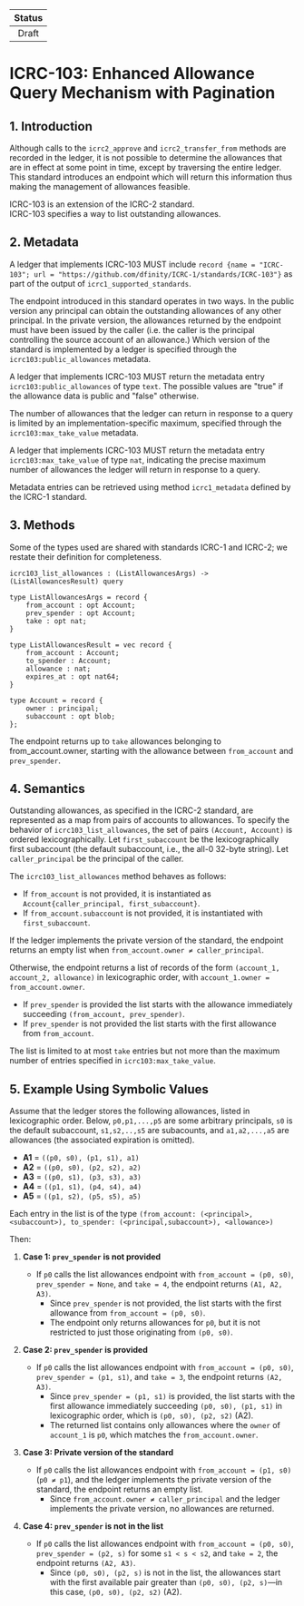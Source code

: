 | Status |
|:------:|
|Draft|

# ICRC-103: Enhanced Allowance Query Mechanism with Pagination

## 1. Introduction

Although calls to the `icrc2_approve` and `icrc2_transfer_from` methods are recorded in the ledger, it is not possible to determine the allowances that are in effect at some point in time, except by traversing the entire ledger.  This standard introduces an endpoint which will return this information thus making the management of allowances feasible.

ICRC-103 is an extension of the ICRC-2 standard.  
ICRC-103 specifies a way to list outstanding allowances.


## 2. Metadata

A ledger that implements ICRC-103 MUST include `record {name = "ICRC-103"; url = "https://github.com/dfinity/ICRC-1/standards/ICRC-103"}` as part of the output of `icrc1_supported_standards`.

The endpoint introduced in this standard operates in two ways.  In the public version any principal can obtain the outstanding allowances of any other principal. In the private version, the allowances returned by the endpoint must have been issued by the caller (i.e. the caller is the principal controlling the source account of an allowance.)
Which version of the standard is implemented by a ledger is specified through the `icrc103:public_allowances` metadata.

A ledger that implements ICRC-103 MUST return the metadata entry `icrc103:public_allowances` of type `text`. The possible values are "true" if the allowance data is public and "false" otherwise.

The number of allowances that the ledger can return in response to a query is limited by an implementation-specific maximum, specified through the `icrc103:max_take_value` metadata.

A ledger that implements ICRC-103 MUST return the metadata entry `icrc103:max_take_value` of type `nat`, indicating the precise maximum number of allowances the ledger will return in response to a query.

Metadata entries can be retrieved using method `icrc1_metadata` defined by the ICRC-1 standard.

## 3. Methods

Some of the types used are shared with standards ICRC-1 and ICRC-2; we restate their definition for completeness.

```candid
icrc103_list_allowances : (ListAllowancesArgs) -> (ListAllowancesResult) query

type ListAllowancesArgs = record {
    from_account : opt Account;
    prev_spender : opt Account;
    take : opt nat;
}

type ListAllowancesResult = vec record {
    from_account : Account;
    to_spender : Account;
    allowance : nat;
    expires_at : opt nat64;
}

type Account = record {
    owner : principal;
    subaccount : opt blob;
};

```

The endpoint returns up to `take` allowances belonging to from_account.owner, starting with the allowance between `from_account` and `prev_spender`.


## 4. Semantics

Outstanding allowances, as specified in the ICRC-2 standard, are represented as a map from pairs of accounts to allowances. To specify the behavior of `icrc103_list_allowances`, the set of pairs `(Account, Account)` is ordered lexicographically. Let `first_subaccount` be the lexicographically first subaccount (the default subaccount, i.e., the all-0 32-byte string). Let `caller_principal` be the principal of the caller.

The `icrc103_list_allowances` method behaves as follows:

* If `from_account` is not provided, it is instantiated as `Account{caller_principal, first_subaccount}`.  
* If `from_account.subaccount` is not provided, it is instantiated with `first_subaccount`.

If the ledger implements the private version of the standard, the endpoint returns an empty list when `from_account.owner ≠ caller_principal`.

Otherwise, the endpoint returns a list of records of the form `(account_1, account_2, allowance)` in lexicographic order, with `account_1.owner = from_account.owner`.
 * If `prev_spender` is provided the list starts with the allowance immediately succeeding `(from_account, prev_spender)`.
 * If `prev_spender` is not provided the list starts with the first allowance from `from_account`.

The list is limited to at most `take` entries but not more than the maximum number of entries specified in `icrc103:max_take_value`.

## 5. Example Using Symbolic Values

Assume that the ledger stores the following allowances, listed in lexicographic order. Below, `p0,p1,...,p5` are some arbitrary principals, `s0` is the default subaccount, `s1,s2,..,s5` are subacounts, and `a1,a2,...,a5` are allowances (the associated expiration is omitted).

- **A1** = `((p0, s0), (p1, s1), a1)`
- **A2** = `((p0, s0), (p2, s2), a2)`
- **A3** = `((p0, s1), (p3, s3), a3)`
- **A4** = `((p1, s1), (p4, s4), a4)`
- **A5** = `((p1, s2), (p5, s5), a5)`

Each entry in the list is of the type `(from_account: (<principal>,<subaccount>), to_spender: (<principal,subaccount>), <allowance>)`

Then:

1. **Case 1: `prev_spender` is not provided**
   - If `p0` calls the list allowances endpoint with `from_account = (p0, s0)`, `prev_spender = None`, and `take = 4`, the endpoint returns `(A1, A2, A3)`.
     - Since `prev_spender` is not provided, the list starts with the first allowance from `from_account = (p0, s0)`.
     - The endpoint only returns allowances for `p0`, but it is not restricted to just those originating from `(p0, s0)`.

2. **Case 2: `prev_spender` is provided**
   - If `p0` calls the list allowances endpoint with `from_account = (p0, s0)`, `prev_spender = (p1, s1)`, and `take = 3`, the endpoint returns `(A2, A3)`.
     - Since `prev_spender = (p1, s1)` is provided, the list starts with the first allowance immediately succeeding `(p0, s0), (p1, s1)` in lexicographic order, which is `(p0, s0), (p2, s2)` (A2).
     - The returned list contains only allowances where the `owner` of `account_1` is `p0`, which matches the `from_account.owner`.

3. **Case 3: Private version of the standard**
   - If `p0` calls the list allowances endpoint with `from_account = (p1, s0)` (`p0 ≠ p1`), and the ledger implements the private version of the standard, the endpoint returns an empty list.
     - Since `from_account.owner ≠ caller_principal` and the ledger implements the private version, no allowances are returned.

4. **Case 4: `prev_spender` is not in the list**
   - If `p0` calls the list allowances endpoint with `from_account = (p0, s0)`, `prev_spender = (p2, s)` for some `s1 < s < s2`, and `take = 2`, the endpoint returns `(A2, A3)`.
     - Since `(p0, s0), (p2, s)` is not in the list, the allowances start with the first available pair greater than `(p0, s0), (p2, s)`—in this case, `(p0, s0), (p2, s2)` (A2).
